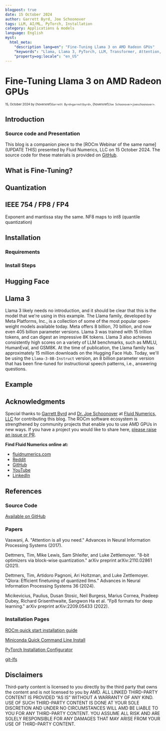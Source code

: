 ```yaml
---
blogpost: true
date: 15 October 2024
author: Garrett Byrd, Joe Schoonover
tags: LLM, AI/ML, PyTorch, Installation
category: Applications & models
language: English
myst:
  html_meta:
    "description lang=en": "Fine-Tuning Llama 3 on AMD Radeon GPUs"
    "keywords": "Llama, Llama 3, PyTorch, LLM, Transformer, Attention, ROCm, large language model, AI/ML, Generative AI, Installation"
    "property=og:locale": "en_US"
---
```


# Fine-Tuning Llama 3 on AMD Radeon GPUs
<span style="font-size:0.7em;">15, October 2024 by {hoverxref}`Garrett Byrd<garrettbyrd>`, {hoverxref}`Joe Schoonover<joeschoonover>`. </span>



## Introduction
### Source code and Presentation
This blog is a companion piece to the [ROCm Webinar of the same name](UPDATE THIS) presented by Fluid Numerics, LLC on 15 October 2024. The source code for these materials is provided on [GitHub](https://github.com/FluidNumerics/amd-ml-examples).

## What is Fine-Tuning?



## Quantization



## IEEE 754 / FP8 / FP4

Exponent and mantissa stay the same. NF8 maps to int8 (quantile quantization)

## Installation

### Requirements


### Install Steps





## Hugging Face



## Llama 3
Llama 3 likely needs no introduction, and it should be clear that this is the model that we're using in this example. The Llama family, developed by Meta Platforms, Inc., is a collection of some of the most popular open-weight models available today. Meta offers 8 billion, 70 billion, and now even 405 billion parameter versions. Llama 3 was trained with 15 trillion tokens, and can digest an impressive 8K tokens. Llama 3 also achieves consistently high scores on a variety of LLM benchmarks, such as MMLU, HumanEval, and GSM8K. At the time of publication, the Llama family has approximately 15 million downloads on the Hugging Face Hub. Today, we'll be using the `Llama-3-8B-Instruct` version, an 8 billion parameter version that has been fine-tuned for instructional speech patterns, i.e., answering questions.



## Example




## Acknowledgments
Special thanks to [Garrett Byrd](https://github.com/garrettbyrd) and [Dr. Joe Schoonover](https://github.com/fluidnumerics-joe) at [Fluid Numerics, LLC](https://www.fluidnumerics.com/) for contributing this blog. The ROCm software ecosystem is strengthened by community projects that enable you to use AMD GPUs in new ways. If you have a project you would like to share here, [please raise an issue or PR](https://github.com/ROCm/rocm-blogs).

**Find Fluid Numerics online at:**
- [fluidnumerics.com](www.fluidnumerics.com)
- [Reddit](https://www.reddit.com/r/FluidNumerics/)
- [GitHub](https://github.com/FluidNumerics)
- [YouTube](https://www.youtube.com/@FluidNumerics)
- [LinkedIn](https://www.linkedin.com/company/fluidnumerics)

## References
### Source Code
[Available on GitHub](https://github.com/FluidNumerics/amd-ml-examples)

### Papers
Vaswani, A. "Attention is all you need." Advances in Neural Information Processing Systems (2017).

Dettmers, Tim, Mike Lewis, Sam Shleifer, and Luke Zettlemoyer. "8-bit optimizers via block-wise quantization." arXiv preprint arXiv:2110.02861 (2021).

Dettmers, Tim, Artidoro Pagnoni, Ari Holtzman, and Luke Zettlemoyer. "Qlora: Efficient finetuning of quantized llms." Advances in Neural Information Processing Systems 36 (2024).

Micikevicius, Paulius, Dusan Stosic, Neil Burgess, Marius Cornea, Pradeep Dubey, Richard Grisenthwaite, Sangwon Ha et al. "Fp8 formats for deep learning." arXiv preprint arXiv:2209.05433 (2022).

### Installation Pages
[ROCm quick start installation guide](https://rocm.docs.amd.com/projects/install-on-linux/en/latest/install/quick-start.html)

[Miniconda Quick Command Line Install](https://docs.anaconda.com/miniconda/#quick-command-line-install)

[PyTorch Installation Configurator](https://pytorch.org/get-started/locally/)

[git-lfs](https://git-lfs.com/)



## Disclaimers
Third-party content is licensed to you directly by the third party that owns the content and is not licensed to you by AMD. ALL LINKED THIRD-PARTY CONTENT IS PROVIDED “AS IS” WITHOUT A WARRANTY OF ANY KIND. USE OF SUCH THIRD-PARTY CONTENT IS DONE AT YOUR SOLE DISCRETION AND UNDER NO CIRCUMSTANCES WILL AMD BE LIABLE TO YOU FOR ANY THIRD-PARTY CONTENT. YOU ASSUME ALL RISK AND ARE SOLELY RESPONSIBLE FOR ANY DAMAGES THAT MAY ARISE FROM YOUR USE OF THIRD-PARTY CONTENT.